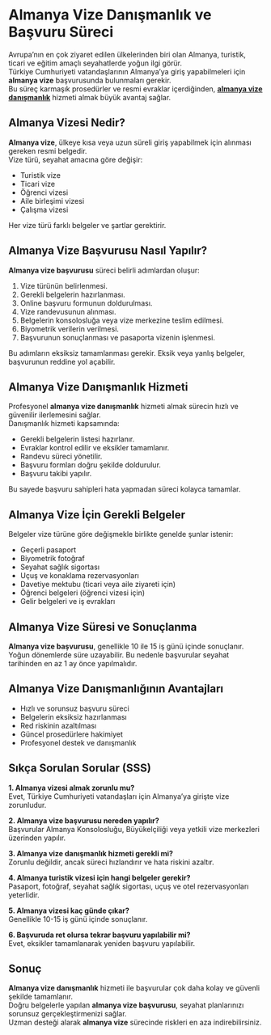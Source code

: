# Almanya Vize Danışmanlık ve Başvuru Süreci

Avrupa’nın en çok ziyaret edilen ülkelerinden biri olan Almanya, turistik, ticari ve eğitim amaçlı seyahatlerde yoğun ilgi görür.  
Türkiye Cumhuriyeti vatandaşlarının Almanya’ya giriş yapabilmeleri için **almanya vize** başvurusunda bulunmaları gerekir.  
Bu süreç karmaşık prosedürler ve resmi evraklar içerdiğinden, [**almanya vize danışmanlık**](https://www.onatvize.com/almanya-vize-basvurusu/) hizmeti almak büyük avantaj sağlar.  

## Almanya Vizesi Nedir?

**Almanya vize**, ülkeye kısa veya uzun süreli giriş yapabilmek için alınması gereken resmi belgedir.  
Vize türü, seyahat amacına göre değişir:  
- Turistik vize  
- Ticari vize  
- Öğrenci vizesi  
- Aile birleşimi vizesi  
- Çalışma vizesi  

Her vize türü farklı belgeler ve şartlar gerektirir.  

## Almanya Vize Başvurusu Nasıl Yapılır?

**Almanya vize başvurusu** süreci belirli adımlardan oluşur:  
1. Vize türünün belirlenmesi.  
2. Gerekli belgelerin hazırlanması.  
3. Online başvuru formunun doldurulması.  
4. Vize randevusunun alınması.  
5. Belgelerin konsolosluğa veya vize merkezine teslim edilmesi.  
6. Biyometrik verilerin verilmesi.  
7. Başvurunun sonuçlanması ve pasaporta vizenin işlenmesi.  

Bu adımların eksiksiz tamamlanması gerekir. Eksik veya yanlış belgeler, başvurunun reddine yol açabilir.  

## Almanya Vize Danışmanlık Hizmeti

Profesyonel **almanya vize danışmanlık** hizmeti almak sürecin hızlı ve güvenilir ilerlemesini sağlar.  
Danışmanlık hizmeti kapsamında:  
- Gerekli belgelerin listesi hazırlanır.  
- Evraklar kontrol edilir ve eksikler tamamlanır.  
- Randevu süreci yönetilir.  
- Başvuru formları doğru şekilde doldurulur.  
- Başvuru takibi yapılır.  

Bu sayede başvuru sahipleri hata yapmadan süreci kolayca tamamlar.  

## Almanya Vize İçin Gerekli Belgeler

Belgeler vize türüne göre değişmekle birlikte genelde şunlar istenir:  
- Geçerli pasaport  
- Biyometrik fotoğraf  
- Seyahat sağlık sigortası  
- Uçuş ve konaklama rezervasyonları  
- Davetiye mektubu (ticari veya aile ziyareti için)  
- Öğrenci belgeleri (öğrenci vizesi için)  
- Gelir belgeleri ve iş evrakları  

## Almanya Vize Süresi ve Sonuçlanma

**Almanya vize başvurusu**, genellikle 10 ile 15 iş günü içinde sonuçlanır.  
Yoğun dönemlerde süre uzayabilir. Bu nedenle başvurular seyahat tarihinden en az 1 ay önce yapılmalıdır.  

## Almanya Vize Danışmanlığının Avantajları

- Hızlı ve sorunsuz başvuru süreci  
- Belgelerin eksiksiz hazırlanması  
- Red riskinin azaltılması  
- Güncel prosedürlere hakimiyet  
- Profesyonel destek ve danışmanlık  

## Sıkça Sorulan Sorular (SSS)

**1. Almanya vizesi almak zorunlu mu?**  
Evet, Türkiye Cumhuriyeti vatandaşları için Almanya’ya girişte vize zorunludur.  

**2. Almanya vize başvurusu nereden yapılır?**  
Başvurular Almanya Konsolosluğu, Büyükelçiliği veya yetkili vize merkezleri üzerinden yapılır.  

**3. Almanya vize danışmanlık hizmeti gerekli mi?**  
Zorunlu değildir, ancak süreci hızlandırır ve hata riskini azaltır.  

**4. Almanya turistik vizesi için hangi belgeler gerekir?**  
Pasaport, fotoğraf, seyahat sağlık sigortası, uçuş ve otel rezervasyonları yeterlidir.  

**5. Almanya vizesi kaç günde çıkar?**  
Genellikle 10-15 iş günü içinde sonuçlanır.  

**6. Başvuruda ret olursa tekrar başvuru yapılabilir mi?**  
Evet, eksikler tamamlanarak yeniden başvuru yapılabilir.  

## Sonuç

**Almanya vize danışmanlık** hizmeti ile başvurular çok daha kolay ve güvenli şekilde tamamlanır.  
Doğru belgelerle yapılan **almanya vize başvurusu**, seyahat planlarınızı sorunsuz gerçekleştirmenizi sağlar.  
Uzman desteği alarak **almanya vize** sürecinde riskleri en aza indirebilirsiniz.  
